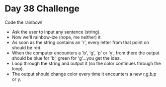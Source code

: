 # Day 38 Challenge

Code the rainbow!

+ Ask the user to input any sentence (string).
+ Now we'll rainbow-ize (nope, me neither) it.
+ As soon as the string contains an 'r', every letter from that point on should be red.
+ When the computer encounters a 'b', 'g', 'p' or 'y', from there the output should be blue for 'b', green for 'g'...you get the idea.
+ Loop through the string and output it (so the color continues through the loop).
+ The output should change color every time it encounters a new r,g,b,p or y.